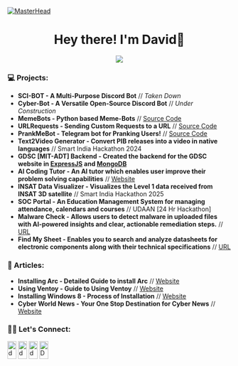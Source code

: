 [![MasterHead](https://user-images.githubusercontent.com/10498744/210012254-234538ff-d198-48aa-8964-37e6fd45d227.gif)](https://davezachofficial.me)


<h1 align="center"> Hey there! I'm David👋 </h1>

<p align="center"> <img src="https://komarev.com/ghpvc/?username=davezaxh&label=Profile%20views&color=0e75b6&style=flat"></img></p>

<!-- An aspirational entrepreneur, developer, leader, and mentor, who is committed to creating innovative solutions to solve real world problems-->

<!--
### Programming Languages & Tools:

[![Python](https://img.shields.io/badge/-Python-05122A?style=flat&logo=python)](https://www.python.org/)
[![C++](https://img.shields.io/badge/-C++-05122A?style=flat&logo=cplusplus&logoColor=00599C)](https://www.cplusplus.com/)
[![Bash](https://img.shields.io/badge/-Bash-05122A?style=flat&logo=GNUBash&logoColor=white)](https://www.gnu.org/software/bash/)
[![Git](https://img.shields.io/badge/-Git-05122A?style=flat&logo=git)](https://git-scm.com/)
[![VS Code](https://img.shields.io/badge/-VSCode-05122A?style=flat&logo=visualstudiocode&logoColor=007ACC)](https://code.visualstudio.com/)
[![Linux](https://img.shields.io/badge/-Linux-05122A?style=flat&logo=linux)](https://www.linux.org/)
[![GitHub](https://img.shields.io/badge/-GitHub-05122A?style=flat&logo=github)](https://github.com/)
[![Markdown](https://img.shields.io/badge/-Markdown-05122A?style=flat&logo=markdown)](https://www.markdownguide.org/)
[![Supabase](https://shields.io/badge/supabase-black?logo=supabase&style=for-the-badge)](https://supabase.com/docs)
[![MongoDB](https://img.shields.io/badge/-MongoDB-13aa52?style=for-the-badge&logo=mongodb&logoColor=white)](https://www.mongodb.com/docs/)
[![NextJS](https://img.shields.io/badge/next.js-000000?style=flat&logo=nextdotjs)](https://nextjs.org/docs)
[![Firebase](https://img.shields.io/badge/firebase-ffca28?style=for-the-badge&logo=firebase&logoColor=black)](https://firebase.google.com/docs)
[![ExpressJS](https://img.shields.io/badge/Express.js-000000?logo=express&logoColor=fff&style=flat)](https://expressjs.com/)
-->


### 💻 Projects:

- **SCI-BOT - A Multi-Purpose Discord Bot** // *Taken Down*
- **Cyber-Bot - A Versatile Open-Source Discord Bot** // *Under Construction*
- **MemeBots - Python based Meme-Bots** // [Source Code](https://github.com/davezaxh/MemeBot)
- **URLRequests - Sending Custom Requests to a URL** // [Source Code](https://github.com/davezaxh/URLRequests)
- **PrankMeBot - Telegram bot for Pranking Users!** // [Source Code](https://github.com/davezaxh/PrankMeBot)
- **Text2Video Generator - Convert PIB releases into a video in native languages** // Smart India Hackathon 2024
- **GDSC [MIT-ADT] Backend - Created the backend for the GDSC website in [ExpressJS](https://expressjs.com/) and [MongoDB](https://www.mongodb.com/)**
- **AI Coding Tutor - An AI tutor which enables user improve their problem solving capabilities** // [Website](codingtutorai.com)
- **INSAT Data Visualizer - Visualizes the Level 1 data received from INSAT 3D satellite** // Smart India Hackathon 2025
- **SOC Portal - An Education Management System for managing attendance, calendars and courses** // UDAAN [24 Hr Hackathon]
- **Malware Check - Allows users to detect malware in uploaded files with AI-powered insights and clear, actionable remediation steps.** // [URL](http://malwarecheck.vercel.app/)
- **Find My Sheet - Enables you to search and analyze datasheets for electronic components along with their technical specifications** // [URL](https://findmysheet.vercel.app/)


### 📲 Articles:

- **Installing Arc - Detailed Guide to install Arc** // [Website](https://cyberefficient.medium.com/installing-arc-on-your-website-64bd14410b37)
- **Using Ventoy -  Guide to Using Ventoy** // [Website](https://cyberefficient.medium.com/making-a-multi-boot-drive-bcb14473ecc4)
- **Installing Windows 8 - Process of Installation** // [Website](https://cyberefficientofficial.blogspot.com/2020/12/downgrading-your-system-to-windows-8.html)
- **Cyber World News - Your One Stop Destination for Cyber News** // [Website](https://cyberworld-news.web.app/)


<!-- ### ⚡GitHub Stats

<img align="left" src="https://github-readme-stats-sigma-five.vercel.app/api/top-langs?username=davezacofficial&show_icons=true&locale=en&layout=compact" alt="davezacoffical"/>
<!-- <img align="center" src="https://github-readme-stats-sigma-five.vercel.app/api?username=davezacofficial&show_icons=true&locale=en" alt="davezacofficial" /> -->
<!-- <img align="right" src="https://github-readme-streak-stats.herokuapp.com/?user=davezacofficial&" alt="davezacofficial" /> -->
 

### 🤝🏻 Let's Connect:

<a href="https://www.instagram.com/davezaxh/" target="blank"><img align="center" src="https://raw.githubusercontent.com/rahuldkjain/github-profile-readme-generator/master/src/images/icons/Social/instagram.svg" alt="davezachofficial" height="40px" width="20px" /></a>
<a href="https://x.com/davezaxh" target="blank"><img align="center" src="https://raw.githubusercontent.com/rahuldkjain/github-profile-readme-generator/master/src/images/icons/Social/twitter.svg" alt="davezacofficial" height="40" width="20" /></a>
<a href="https://dsc.bio/entrepreneur" target="blank"><img align="center" src="https://raw.githubusercontent.com/rahuldkjain/github-profile-readme-generator/master/src/images/icons/Social/discord.svg" alt="davezachofficial" height="40" width="20" /></a>
<a href="https://www.linkedin.com/in/david-zachariah/" target="blank"><img align="center" src="https://raw.githubusercontent.com/rahuldkjain/github-profile-readme-generator/master/src/images/icons/Social/linked-in-alt.svg" alt="DavidZachariah" height="40" width="20" /></a>

